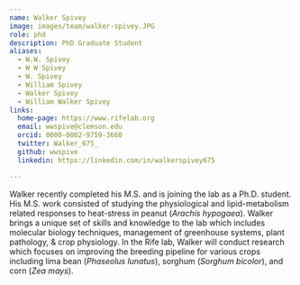 ```yaml
---
name: Walker Spivey
image: images/team/walker-spivey.JPG
role: phd
description: PhD Graduate Student
aliases:
  - W.W. Spivey
  - W W Spivey
  - W. Spivey
  - William Spivey
  - Walker Spivey
  - William Walker Spivey
links:
  home-page: https://www.rifelab.org
  email: wwspive@clemson.edu
  orcid: 0000-0002-9759-3660
  twitter: Walker_675_
  github: wwspive
  linkedin: https://linkedin.com/in/walkerspivey675

---
```


Walker recently completed his M.S. and is joining the lab as a Ph.D. student. His M.S. work consisted of studying the physiological and lipid-metabolism related responses to heat-stress in peanut (*Arachis hypogaea*). Walker brings a unique set of skills and knowledge to the lab which includes molecular biology techniques, management of greenhouse systems, plant pathology, & crop physiology. 
In the Rife lab, Walker will conduct research which focuses on improving the breeding pipeline for various crops including lima bean (*Phaseolus lunatus*), sorghum (*Sorghum bicolor*), and corn (*Zea mays*). 
